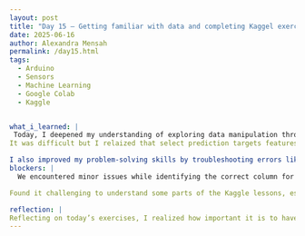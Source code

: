 ```yaml
---
layout: post
title: "Day 15 – Getting familiar with data and completing Kaggel exercises"
date: 2025-06-16
author: Alexandra Mensah
permalink: /day15.html
tags: 
  - Arduino
  - Sensors
  - Machine Learning
  - Google Colab
  - Kaggle


what_i_learned: |
 Today, I deepened my understanding of exploring data manipulation through hands-on practice with Kaggle exercises. I learned how to load datasets using Pandas and inspect their structure using methods like .columns, .head(), and .describe().
It was difficult but I relaized that select prediction targets features to prepare data for machine learning models. My team and I fixed missing values using .dropna() and learned why cleaning data is crucial for analysis.

I also improved my problem-solving skills by troubleshooting errors like AttributeError: 'DataFrame' object has no attribute, which helped me better understand how to navigate and work with real-world datasets. My mnetor helped alot with these steps because It was very difficult to undestand the comcept of manipulating the code but when I actally appliked it, it was simple.
blockers: |
  We encountered minor issues while identifying the correct column for the prediction target in the Kaggle dataset due to inconsistencies in column naming.

Found it challenging to understand some parts of the Kaggle lessons, especially lesson 4. However, reviewing discussions and examples helped clarify these concepts.

reflection: |
Reflecting on today’s exercises, I realized how important it is to have a systematic approach to understanding datasets before jumping into modeling. Reading through others’ discussion posts on Kaggle not only broadened my perspective but also provided valuable tips for tackling similar challenges. I gained knowledge into the significance of feature selection and how it influences the outcome of machine learning models. Overall, I feel as though I learned alot today thorugh KAggle and my mentor. We discussed how all of this will be implemented in the model in the coming weeks.
---
```

